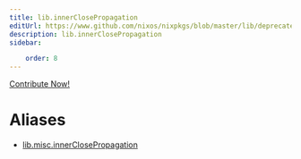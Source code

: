 ```yaml
---
title: lib.innerClosePropagation
editUrl: https://www.github.com/nixos/nixpkgs/blob/master/lib/deprecated.nix#L143C27
description: lib.innerClosePropagation
sidebar:

    order: 8
---
```


<a href="https://www.github.com/nixos/nixpkgs/blob/master/lib/deprecated.nix#L143C27">Contribute Now!</a>


# Aliases

- [lib.misc.innerClosePropagation](reference/lib/misc/lib-misc-innerClosePropagation)


